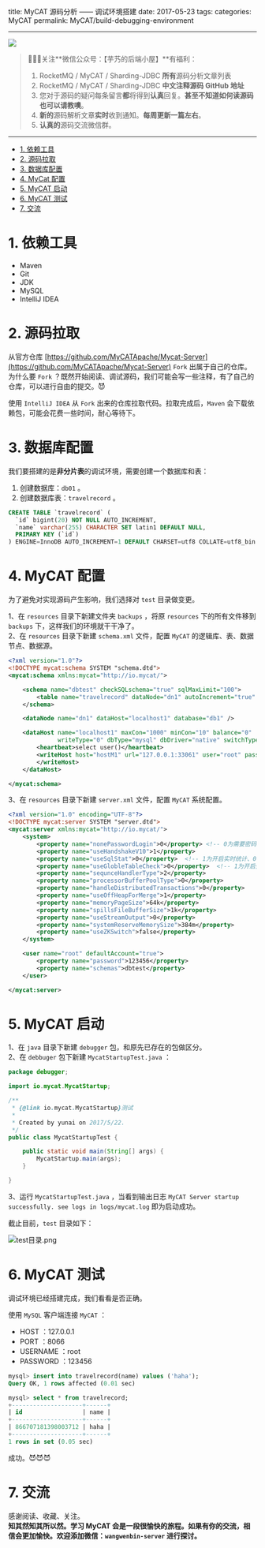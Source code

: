 title: MyCAT 源码分析 —— 调试环境搭建
date: 2017-05-23
tags:
categories: MyCAT
permalink: MyCAT/build-debugging-environment

---

![](http://www.yunai.me/images/common/wechat_mp.jpeg)

> 🙂🙂🙂关注**微信公众号：【芋艿的后端小屋】**有福利：  
> 1. RocketMQ / MyCAT / Sharding-JDBC **所有**源码分析文章列表  
> 2. RocketMQ / MyCAT / Sharding-JDBC **中文注释源码 GitHub 地址**  
> 3. 您对于源码的疑问每条留言**都**将得到**认真**回复。**甚至不知道如何读源码也可以请教噢**。  
> 4. **新的**源码解析文章**实时**收到通知。**每周更新一篇左右**。
> 5. **认真的**源码交流微信群。

-------

- [1. 依赖工具](#)
- [2. 源码拉取](#)
- [3. 数据库配置](#)
- [4. MyCat 配置](#)
- [5. MyCAT 启动](#)
- [6. MyCAT 测试](#)
- [7. 交流](#)

# 1. 依赖工具

* Maven
* Git
* JDK
* MySQL
* IntelliJ IDEA

# 2. 源码拉取

从官方仓库 [https://github.com/MyCATApache/Mycat-Server](https://github.com/MyCATApache/Mycat-Server) `Fork` 出属于自己的仓库。为什么要 `Fork` ？既然开始阅读、调试源码，我们可能会写一些注释，有了自己的仓库，可以进行自由的提交。😈

使用 `IntelliJ IDEA` 从 `Fork` 出来的仓库拉取代码。拉取完成后，`Maven` 会下载依赖包，可能会花费一些时间，耐心等待下。

# 3. 数据库配置

我们要搭建的是**非分片表**的调试环境，需要创建一个数据库和表：

1. 创建数据库：`db01` 。
2. 创建数据库表：`travelrecord` 。

```SQL
CREATE TABLE `travelrecord` (
  `id` bigint(20) NOT NULL AUTO_INCREMENT,
  `name` varchar(255) CHARACTER SET latin1 DEFAULT NULL,
  PRIMARY KEY (`id`)
) ENGINE=InnoDB AUTO_INCREMENT=1 DEFAULT CHARSET=utf8 COLLATE=utf8_bin
```

# 4. MyCAT 配置

为了避免对实现源码产生影响，我们选择对 `test` 目录做变更。

1、在 `resources` 目录下新建文件夹 `backups` ，将原 `resources` 下的所有文件移到 `backups` 下，这样我们的环境就干干净了。  
2、在 `resources` 目录下新建 `schema.xml` 文件，配置 `MyCAT` 的逻辑库、表、数据节点、数据源。

```xml
<?xml version="1.0"?>
<!DOCTYPE mycat:schema SYSTEM "schema.dtd">
<mycat:schema xmlns:mycat="http://io.mycat/">

    <schema name="dbtest" checkSQLschema="true" sqlMaxLimit="100">
        <table name="travelrecord" dataNode="dn1" autoIncrement="true" primaryKey="id" />
    </schema>

	<dataNode name="dn1" dataHost="localhost1" database="db1" />

	<dataHost name="localhost1" maxCon="1000" minCon="10" balance="0"
			  writeType="0" dbType="mysql" dbDriver="native" switchType="1" slaveThreshold="100">
		<heartbeat>select user()</heartbeat>
		<writeHost host="hostM1" url="127.0.0.1:33061" user="root" password="123456"> <!-- ‼️‼️‼️ url、user、password 设置成你的数据库 -->
		</writeHost>
	</dataHost>

</mycat:schema>
```

3、在 `resources` 目录下新建 `server.xml` 文件，配置 `MyCAT` 系统配置。

```xml
<?xml version="1.0" encoding="UTF-8"?>
<!DOCTYPE mycat:server SYSTEM "server.dtd">
<mycat:server xmlns:mycat="http://io.mycat/">
	<system>
        <property name="nonePasswordLogin">0</property> <!-- 0为需要密码登陆、1为不需要密码登陆 ,默认为0，设置为1则需要指定默认账户-->
        <property name="useHandshakeV10">1</property>
        <property name="useSqlStat">0</property>  <!-- 1为开启实时统计、0为关闭 -->
        <property name="useGlobleTableCheck">0</property>  <!-- 1为开启全加班一致性检测、0为关闭 -->
		<property name="sequnceHandlerType">2</property>
		<property name="processorBufferPoolType">0</property>
		<property name="handleDistributedTransactions">0</property>
		<property name="useOffHeapForMerge">1</property>
        <property name="memoryPageSize">64k</property>
		<property name="spillsFileBufferSize">1k</property>
		<property name="useStreamOutput">0</property>
		<property name="systemReserveMemorySize">384m</property>
		<property name="useZKSwitch">false</property>
	</system>

	<user name="root" defaultAccount="true">
		<property name="password">123456</property>
		<property name="schemas">dbtest</property>
	</user>

</mycat:server>
```

# 5. MyCAT 启动

1、在 `java` 目录下新建 `debugger` 包，和原先已存在的包做区分。  
2、在 `debbuger` 包下新建 `MycatStartupTest.java` ：

```Java
package debugger;

import io.mycat.MycatStartup;

/**
 * {@link io.mycat.MycatStartup}测试
 *
 * Created by yunai on 2017/5/22.
 */
public class MycatStartupTest {

    public static void main(String[] args) {
        MycatStartup.main(args);
    }

}
```

3、运行 `MycatStartupTest.java` ，当看到输出日志 `MyCAT Server startup successfully. see logs in logs/mycat.log` 即为启动成功。

截止目前，`test` 目录如下：

![test目录.png](http://www.yunai.me/images/MyCAT/2017_05_23/01.png)

# 6. MyCAT 测试

调试环境已经搭建完成，我们看看是否正确。

使用 `MySQL` 客户端连接 `MyCAT` ：

* HOST ：127.0.0.1
* PORT ：8066
* USERNAME ：root
* PASSWORD ：123456

```SQL
mysql> insert into travelrecord(name) values ('haha');
Query OK, 1 rows affected (0.01 sec)

mysql> select * from travelrecord;
+--------------------+------+
| id                 | name |
+--------------------+------+
| 866707181398003712 | haha |
+--------------------+------+
1 rows in set (0.05 sec)
```

成功。😈😈😈

# 7. 交流

感谢阅读、收藏、关注。  
**知其然知其所以然。学习 MyCAT 会是一段很愉快的旅程。如果有你的交流，相信会更加愉快。欢迎添加微信：`wangwenbin-server` 进行探讨。**


